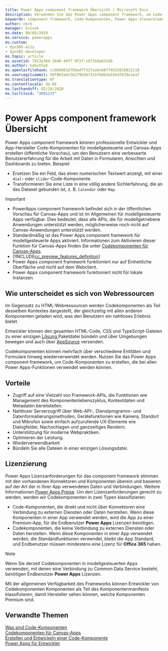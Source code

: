 ```yaml
---
title: Power Apps component framework Übersicht | Microsoft Docs
description: Verwenden Sie das Power Apps component framework, um Code-Komponenten zu erstellen, um Personen ein verbessertes Erlebnis beim Anzeigen und Arbeiten mit Daten in Formularen, Ansichten und Dashboards zu bieten.
keywords: component framework, Code-Komponenten, Power Apps-Steuerelemente
author: nkrb
manager: kvivek
ms.date: 09/05/2019
ms.service: powerapps
ms.custom:
- dyn365-a11y
- dyn365-developer
ms.topic: article
ms.assetid: 7923e36d-3640-49f7-9f2f-c97358a632db
ms.author: nabuthuk
ms.openlocfilehash: cc809d81b7b9adf7327aa9cb8f74515816022118
ms.sourcegitcommit: 59f0b3adc56279b5673cbf04b4a55bd7678e1ea7
ms.translationtype: HT
ms.contentlocale: de-DE
ms.lasthandoff: 02/28/2020
ms.locfileid: "3091233"
---
```

# <a name="power-apps-component-framework-overview"></a>Power Apps component framework Übersicht

Power Apps component framework können professionelle Entwickler und App-Hersteller Code-Komponenten für modellgesteuerte und Canvas-Apps erstellen (öffentliche Vorschau), um den Benutzern eine verbesserte Benutzererfahrung für die Arbeit mit Daten in Formularen, Ansichten und Dashboards zu bieten. Beispiel:

- Ersetzen Sie ein Feld, das einen numerischen Textwert anzeigt, mit einer `dial`- oder `slider`-Code-Komponente.
- Transformieren Sie eine Liste in eine völlig andere Sichterfahrung, die an das Dataset gebunden ist, z. B. `Calendar` oder `Map`.

> [!IMPORTANT]
> - PowerApps component framework befindet sich in der öffentlichen Vorschau für Canvas-Apps und ist im Allgemeinen für modellgesteuerte Apps verfügbar. Dies bedeutet, dass alle APIs, die für modellgetriebene Anwendungen unterstützt werden, möglicherweise noch nicht auf Canvas-Anwendungen unterstützt werden.
> - Standardmäßig ist das Power Apps component framework für modellgesteuerte Apps aktiviert. Informationen zum Aktivieren dieser Funktion für Canvas-Apps finden Sie unter [Codekomponenten für Canvas-Apps](component-framework-for-canvas-apps.md).
> - [!INCLUDE[cc_preview_features_definition](../../includes/cc-preview-features-definition.md)]
> - Power Apps component framework funktioniert nur auf Einheitliche Oberfläche und nicht auf dem Webclient. 
> - Power Apps component framework funktioniert nicht für lokale Instanzen. 

## <a name="how-is-it-different-from-web-resources"></a>Wie unterscheidet es sich von Webressourcen

Im Gegensatz zu HTML-Webressourcen werden Codekomponenten als Teil desselben Kontextes dargestellt, der gleichzeitig mit allen anderen Komponenten geladen wird, was den Benutzern ein nahtloses Erlebnis bietet. 

Entwickler können den gesamten HTML-Code, CSS und TypeScript-Dateien zu einer einzigen [Lösung ](https://docs.microsoft.com/dynamics365/customer-engagement/customize/solutions-overview) Paketdatei bündeln und über Umgebungen bewegen und auch über [AppSource](https://appsource.microsoft.com/marketplace/apps?page=1&product=dynamics-365) versenden. 

Codekomponenten können mehrfach über verschiedene Entitäten und Formulare hinweg wiederverwendet werden. Nutzen Sie das Power Apps component framework, um Code-Komponenten zu erstellen, die bei allen Power Apps-Funktionen verwendet werden können.

## <a name="advantages"></a>Vorteile 

- Zugriff auf eine Vielzahl von Framework-APIs, die Funktionen wie Management des Komponentenlebenszyklus, Kontextdaten und Metadaten bereitstellen. 
- Nahtloser Serverzugriff über Web-API-, Dienstprogramm- und Datenformatierungsmethoden, Gerätefunktionen wie Kamera, Standort und Mikrofon sowie einfach aufzurufende UX-Elemente wie Dialogfelder, Nachschlagen und ganzseitiges Rendern.  
- Unterstützung für moderne Webpraktiken.
- Optimieren der Leistung.
- Wiederverwendbarkeit
- Bündeln Sie alle Dateien in einer einzigen Lösungsdatei.

## <a name="licensing"></a>Lizenzierung

Power Apps Lizenzanforderungen für das component framework stimmen mit den vorhandenen Konnektoren und Komponenten überein und basieren auf der Art der in Ihrer App verwendeten Daten und Verbindungen. Weitere Informationen [Power Apps Preise](https://powerapps.microsoft.com/pricing/). Um den Lizenzanforderungen gerecht zu werden, werden wir Codekomponenten in zwei Typen klassifizieren:

- Code-Komponenten, die direkt und nicht über Konnektoren eine Verbindung zu externen Diensten oder Daten herstellen. Wenn diese Komponenten in einer App verwendet werden, wird die App zu einer Premium-App, für die Endbenutzer **Power Apps** Lizenzen benötigen.
- Codekomponenten, die keine Verbindung zu externen Diensten oder Daten herstellen. Wenn diese Komponenten in einer App verwendet werden, die Standardfunktionen verwendet, bleibt die App Standard, und Endbenutzer müssen mindestens eine Lizenz für **Office 365** haben.

> [!NOTE]
> Wenn Sie derzeit Codekomponenten in modellgesteuerten Apps verwenden, mit denen eine Verbindung  zu Common Data Service besteht, benötigen Endbenutzer **Power Apps** Lizenzen.

Mit der allgemeinen Verfügbarkeit des Frameworks können Entwickler von Codekomponenten Komponenten als Teil des Komponentenmanifests klassifizieren, damit Hersteller sehen können, welche Komponenten Premium sind.

## <a name="related-topics"></a>Verwandte Themen

[Was sind Code-Komponenten](custom-controls-overview.md)<br/>
[Codekomponenten für Canvas-Apps](component-framework-for-canvas-apps.md)<br/>
[Erstellen und Entwickeln einer Code-Komponente](create-custom-controls-using-pcf.md)<br/>
[Power Apps für Entwickler](https://docs.microsoft.com/powerapps/#pivot=home&panel=developer)

